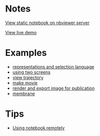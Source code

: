 Notes
=====

[View static notebook on nbviewer server](http://nbviewer.jupyter.org/github/arose/nglview/tree/master/examples/)

[View live demo](http://mybinder.org/repo/hainm/nglview-notebooks)

Examples
========

- [representations and selection language](representations_and_selection_language.ipynb)
- [using two screens](using_two_screens.ipynb)
- [view trajectory](view_trajectory.ipynb)
- [make movie](http://ambermd.org/tutorials/analysis/tutorial_notebooks/nglview_movie/)
- [render and export image for publication](export_image.ipynb)
- [membrane](membrane.gif)

Tips
====

- [Using notebook remotely](http://ambermd.org/tutorials/analysis/tutorial_notebooks/remote_notebook/)

